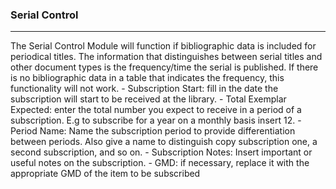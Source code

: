 ### Serial Control
<hr>
The Serial Control Module will function if bibliographic data is included for periodical titles. The information that distinguishes between serial titles and other document types is the frequency/time the serial is published. If there is no bibliographic data in a table that indicates the frequency, this functionality will not work.
- Subscription Start: fill in the date the subscription will start to be received at the library.
- Total Exemplar Expected: enter the total number you expect to receive in a period of a subscription. E.g to subscribe for a year on a monthly basis insert 12.
- Period Name: Name the subscription period to provide differentiation between periods. Also give a name to distinguish copy subscription one, a second subscription, and so on.
- Subscription Notes: Insert important or useful notes on the subscription. 
- GMD: if necessary, replace it with the appropriate GMD of the item to be subscribed